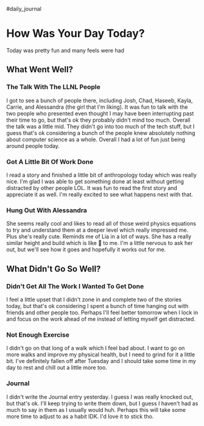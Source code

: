 #daily_journal 
# How Was Your Day Today?
Today was pretty fun and many feels were had
## What Went Well?
### The Talk With The LLNL People
I got to see a bunch of people there, including Josh, Chad, Haseeb, Kayla, Carrie, and Alessandra (the girl that I'm liking). It was fun to talk with the two people who presented even thought I may have been interrupting past their time to go, but that's ok they probably didn't mind too much. Overall the talk was a little mid. They didn't go into too much of the tech stuff, but I guess that's ok considering a bunch of the people knew absolutely nothing about computer science as a whole. Overall I had a lot of fun just being around people today. 

### Got A Little Bit Of Work Done
I read a story and finished a little bit of anthropology today which was really nice. I'm glad I was able to get something done at least without getting distracted by other people LOL. It was fun to read the first story and appreciate it as well. I'm really excited to see what happens next with that. 

### Hung Out With Alessandra
She seems really cool and likes to read all of those weird physics equations to try and understand them at a deeper level which really impressed me. Plus she's really cute. Reminds me of Lia in a lot of ways. She has a really similar height and build which is like 🥵 to me. I'm a little nervous to ask her out, but we'll see how it goes and hopefully it works out for me.

## What Didn't Go So Well?
### Didn't Get All The Work I Wanted To Get Done
I feel a little upset that I didn't zone in and complete two of the stories today, but that's ok considering I spent a bunch of time hanging out with friends and other people too. Perhaps I'll feel better tomorrow when I lock in and focus on the work ahead of me instead of letting myself get distracted. 

### Not Enough Exercise
I didn't go on that long of a walk which I feel bad about. I want to go on more walks and improve my physical health, but I need to grind for it a little bit. I've definitely fallen off after Tuesday and I should take some time in my day to rest and chill out a little more too. 

### Journal
I didn't write the Journal entry yesterday. I guess I was really knocked out, but that's ok. I'll keep trying to write them down, but I guess I haven't had as much to say in them as I usually would huh. Perhaps this will take some more time to adjust to as a habit IDK. I'd love it to stick tho.